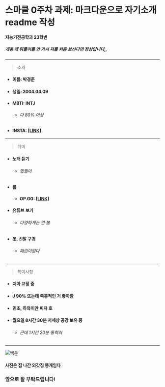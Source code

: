 스마클 0주차 과제: 마크다운으로 자기소개 readme 작성
====
#### 지능기전공학과 23학번
##### 개총 때 뒤풀이를 안 가서 저를 처음 보신다면 정상입니다,,
- - -
> 소개
- #### 이름: 박경준
- #### 생일: 2004.04.09
- #### MBTI: INTJ
  - ###### 다 80% 이상
- #### INSTA: [[LINK]](https://www.instagram.com/kj49.__/)
- - -
> 취미
- #### 노래 듣기
  - ###### 힙찔이
- #### 롤
  - #### OP.GG: [[LINK]](https://www.op.gg/summoners/kr/%EC%9B%8C%20%EB%A4%BD)
- #### 유튜브 보기 
  - ###### 다양하게는 안 봄
- #### 옷, 신발 구경 
  - ###### 패린이임다
- - -
> 특이사항
- #### 치아 교정 중
- #### J 90% 뜨는데 즉흥적인 거 좋아함
- #### 민초, 하와이안 피자 호
- #### 월요일 8시간 30분 저세상 공강 보유 중
  - ###### 근데 1시간 20분 통학러
- - -
![백운](https://user-images.githubusercontent.com/128224810/226592594-b3372019-90ba-4194-870d-f7355587ac91.jpg)
#### 사진은 집 나간 외갓집 똥개임다
### 앞으로 잘 부탁드립니다!
